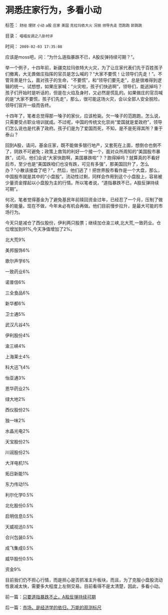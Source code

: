 # 洞悉庄家行为，多看小动

标签： `财经` `理财` `小动` `a股` `庄家` `美国` `克拉玛依大火` `况丽` `领导先走` `范跑跑` `郭跳跳` 

目录： `唱唱反调之八卦时评`

时间： `2009-02-03 17:35:08`

应该是moss吧，问：“为什么道指暴跌不已，A股反弹持续可期？”。

举一个例子，十四年前，新疆克拉玛依特大火灾，为了让庄家代表们先于百姓孩子们撤离，大无畏做庄指挥的官员是怎么喊的？“大家不要慌！让领导们先走！”。不管背景是什么，面对孩子的生命，“不要慌”，和“领导们要先走”，总是很难得到逻辑的统一。试想想，如果庄家喊：“火灾啦，孩子们快逃啊”，领导们，能逃掉吗？孩子们开始时是听话的，但是在火焰及身时，又必然是慌乱的。如果做庄的官员喊的是“大家不要慌，孩子们先走”，那么，很可能这场火灾，会以全部人安全脱险，领导们官升一级而告终。

十四年了，笔者总觉得那一嗓子的家伙，应该枪毙。欠一嗓子的范跑跑，怎么说，只需要受点职业培训就成。不过呢，中国的传统文化崇尚“爱国就是爱政府”，领导们怎么说也是代表了政府。孩子们是为了爱国而死，不知，是不是死得其所？重于泰山？

回到A股，请问，基金庄家，既不能做多银行地产，又套死在上面，想倒仓也倒不了，阴跌不可避免；政策上救驾的利好一个接一个，面对众所周知的“美国股市暴跌”，试问，他们会说“大家快跑啊，美国暴跌啦”？？跑得掉吗？就算真的不看好后市，至少也是“美国跌咱们也没有跌，可见有多强”，那美国回升了，怎么办？“小散该接盘了吧？”，然后，他们逃了！把世界股市看作是一个大盘，那么，中国股市就是其中的“小盘股”。流动性过剩，同样会作用到这个小盘股上，容易被少量资金撑起以小盘股为主的行情。所以笔者说，“道指暴跌不已，A股反弹持续可期”。

何况，笔者觉得基金为了避免基民年前赎回资金过年，已经忍了一个月，压制了做多的能量。现在不做，今年未必有机会再做。他们目前慢步拉升，是最大可能的市场行为。

今天只是减仓了西仪股份，伊利两只股票；继续加仓渝三峡,北大荒,一致药业。仓位增加到91%,今天净值增加了2%。

北大荒9%

美邦服饰6%

歌尔声学6%

一致药业6%

诺普信6%

三全食品6%

新华都6%

卫士通5%

武汉凡谷4%

伊利股份4%

渝三峡4%

上海莱士4%

科大迅飞4%

怡亚通3%

恩华药业2%

绿大地2%

西仪股份2%

独一味2%

水晶光电2%

天宝股份2%

川润股份2%

大洋电机1%

拓日新能1%

东力传动1%

利尔化学0.5%

北化股份0.5%

启明信息0.5%

天威视迅0.5%

合兴包装0.5%

成飞集成0.5%

威华股份0.5%

资金9%

目前我们仍不担心行情，而是担心是否抓准主升板块，而且，为了克服小盘股流动性衰减太快，需要多大程度上左侧交易。目前看得不是太清楚，因此，多看小动。



前一篇：[只要道指暴跌不止，A股反弹持续可期](../../../2009/2/2/只要道指暴跌不止，A股反弹持续可期.md)

后一篇：[市场，是经济学的依归，万能的观测标尺](../../../2009/2/3/市场，是经济学的依归，万能的观测标尺.md)